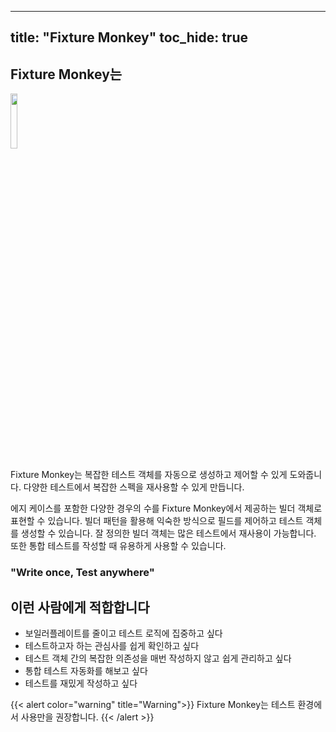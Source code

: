 
---
title: "Fixture Monkey"
toc_hide: true
---
## Fixture Monkey는

<img src="../../../images/fixture-monkey.png" width="15%"/>

Fixture Monkey는 복잡한 테스트 객체를 자동으로 생성하고 제어할 수 있게 도와줍니다. 다양한 테스트에서 복잡한 스펙을 재사용할 수 있게 만듭니다.

에지 케이스를 포함한 다양한 경우의 수를 Fixture Monkey에서 제공하는 빌더 객체로 표현할 수 있습니다. 빌더 패턴을 활용해 익숙한 방식으로 필드를 제어하고 테스트 객체를 생성할 수 있습니다. 
잘 정의한 빌더 객체는 많은 테스트에서 재사용이 가능합니다. 또한 통합 테스트를 작성할 때 유용하게 사용할 수 있습니다. 

### "Write once, Test anywhere"

## 이런 사람에게 적합합니다

* 보일러플레이트를 줄이고 테스트 로직에 집중하고 싶다 
* 테스트하고자 하는 관심사를 쉽게 확인하고 싶다
* 테스트 객체 간의 복잡한 의존성을 매번 작성하지 않고 쉽게 관리하고 싶다
* 통합 테스트 자동화를 해보고 싶다
* 테스트를 재밌게 작성하고 싶다

{{< alert color="warning" title="Warning">}}
Fixture Monkey는 테스트 환경에서 사용만을 권장합니다.
{{< /alert >}}
